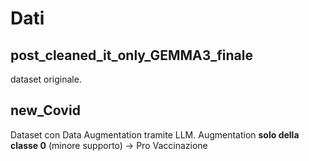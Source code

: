 # Dati


## post_cleaned_it_only_GEMMA3_finale
 dataset originale.


## new_Covid
Dataset con Data Augmentation tramite LLM. 
Augmentation **solo della classe 0** (minore supporto) → Pro Vaccinazione  

